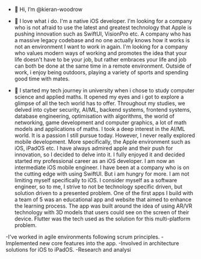- 👋 Hi, I’m @kieran-woodrow

- 👀 I love what i do. I'm a native iOS developer. I'm looking for a company who is not afraid to use the latest and greatest technology that Apple is pushing innovation such as SwiftUI, VisionPro etc. A company who has a massive legacy codebase and no one actually knows how it works is not an environment I want to work in again.
I'm looking for a company who values modern ways of working and promotes the idea that your life doesn't have to be your job, but rather embraces your life and job can both be done at the same time in a remote environment.
Outside of work, i enjoy being outdoors, playing a variety of sports and spending good time with mates.

- 🌱 I started my tech journey in university when i chose to study computer science and applied maths. It opened my eyes and i got to explore a glimpse of all the tech world has to offer. Throughout my studies, we delved into cyber security, AI/ML, backend systems, frontend systems, database engineering, optimisation with algorithms, the world of networking, game development and computer graphics, a lot of math models and applications of maths. I took a deep interest in the AI/ML world. It is a passion I still pursue today. However, I never really explored mobile development. More specifically, the Apple environment such as iOS, iPadOS etc.
I have always admired apple and their push for innovation, so I decided to delve into it. I fully enjoyed it and decided started my professional career as an iOS developer. I am now an intermediate iOS mobile engineer. I have been at a company who is on the cutting edge with using SwiftUI. But i am hungry for more. I am not limiting myself specifically to iOS. I consider myself as a software engineer, so to me, I strive to not be technology specific driven, but solution driven to a presented problem. One of the first apps I build with a team of 5 was an educational app and website that aimed to enhance the learning process. The app was built around the idea of using AR/VR technology with 3D models that users could see on the screen of their device. Flutter was the tech used as the solution for this multi-platform problem.

-I've worked in agile environments following scrum principles.
-Implemented new core features into the app.
-Involved in architecture solutions for iOS to iPadOS.
-Research and analysi

<!---
kieran-woodrow/kieran-woodrow is a ✨ special ✨ repository because its `README.md` (this file) appears on your GitHub profile.
You can click the Preview link to take a look at your changes.
--->
